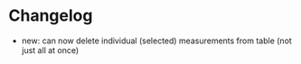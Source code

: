 # Changelog

- new: can now delete individual (selected) measurements from table (not just all at once)